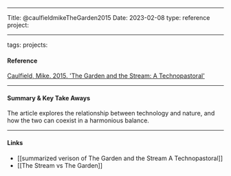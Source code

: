 ---------------------

Title: @caulfieldmikeTheGarden2015 Date: 2023-02-08 type: reference project:

------------------
tags: projects:

#### Reference

[Caulfield, Mike. 2015. 'The Garden and the Stream: A Technopastoral'](https://hapgood.us/2015/10/17/the-garden-and-the-stream-a-technopastoral/)

-----------------------------

#### Summary & Key Take Aways

The article explores the relationship between technology and nature, and how the two can coexist in a harmonious balance.

-----------------

#### Links

- [[summarized verison of The Garden and the Stream A Technopastoral]]
- [[The Stream vs The Garden]]
